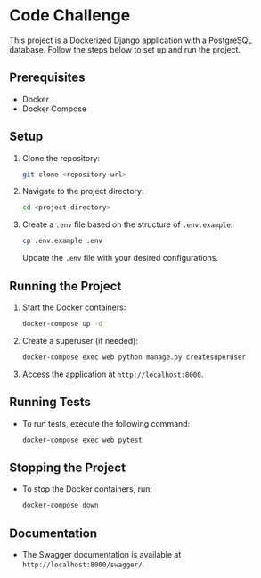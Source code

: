 # Code Challenge

This project is a Dockerized Django application with a PostgreSQL database. Follow the steps below to set up and run the project.

## Prerequisites

- Docker
- Docker Compose


## Setup

1. Clone the repository:
   
   ```bash
   git clone <repository-url>
   ```

2. Navigate to the project directory:
   
   ```bash
   cd <project-directory>
   ```

3. Create a `.env` file based on the structure of `.env.example`:
   
   ```bash
   cp .env.example .env
   ```

   Update the `.env` file with your desired configurations.


## Running the Project

1. Start the Docker containers:

   ```bash
   docker-compose up -d
   ```

2. Create a superuser (if needed):

   ```bash
   docker-compose exec web python manage.py createsuperuser
   ```

4. Access the application at `http://localhost:8000`.


## Running Tests

- To run tests, execute the following command:

   ```bash
   docker-compose exec web pytest
   ```

## Stopping the Project

- To stop the Docker containers, run:

   ```bash
   docker-compose down
   ```

## Documentation

- The Swagger documentation is available at `http://localhost:8000/swagger/`.

